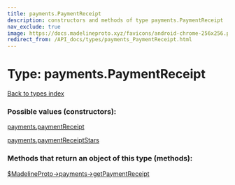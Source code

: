 ```yaml
---
title: payments.PaymentReceipt
description: constructors and methods of type payments.PaymentReceipt
nav_exclude: true
image: https://docs.madelineproto.xyz/favicons/android-chrome-256x256.png
redirect_from: /API_docs/types/payments_PaymentReceipt.html
---
```

# Type: payments.PaymentReceipt
[Back to types index](index.html)



### Possible values (constructors):

[payments.paymentReceipt](/API_docs/constructors/payments.paymentReceipt.html)  

[payments.paymentReceiptStars](/API_docs/constructors/payments.paymentReceiptStars.html)  



### Methods that return an object of this type (methods):

[$MadelineProto->payments->getPaymentReceipt](/API_docs/methods/payments.getPaymentReceipt.html)  



